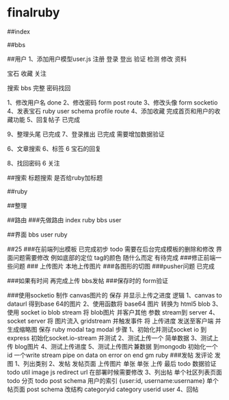 finalruby
=========



##index

##bbs

##用户
1、添加用户模型user.js
注册
登录
登出
验证
检测
修改
资料

宝石
收藏
关注

搜索 bbs 完整 密码找回

1、修改用户名 done
2、修改密码 form post route
3、修改头像 form socketio 
4、发表宝石 ruby user schema profile route
4、添加收藏 完成首页和用户的收藏功能
5、回复帖子 已完成

9、整理头尾 已完成
7、登录推出 已完成 需要增加数据验证

6、文章搜索
6、标签
6 宝石的回复

8、找回密码
6 关注



##搜索
    标题搜索
    是否给ruby加标题


##ruby


##整理

##路由
    ###先做路由
    index
    ruby
    bbs
    user

##界面
    bbs
    user
    ruby


##25
###在前端列出模板
    已完成初步
    todo 需要在后台完成模板的删除和修改
        界面问题需要修改
        例如底部的定位
        tag的颜色 随什么而定 有待完成
###修正前端一些问题
    ### 上传图片 本地上传图片
    ###各图形的切图
    ###pusher问题  已完成

###如果有时间
再完成上传
bbs发帖
###保存时的 form验证




###使用socketio 制作 canvas图片的 保存 并显示上传之进度
    逻辑
    1、canvas to dataurl 得到base 64的图片
    2、使用函数将 base64 图片 转换为 html5 blob
    3、使用 socket io blob stream 将 blob图片 并客户其他 参数 stream到 server
    4、socket server 将 图片流入 gridstream
        并触发事件 将 上传进度 发送至客户端
        并生成缩略图
        保存 ruby modal
            tag modal
    步骤
    1、初始化并测试socket io 到 express
        初始化socket.io-stream 并测试
    2、测试上传一个 简单数据
    3、测试上传 blog图片
    4、测试上传进度
    5、测试上传图片兼数据 到mongodb
        初始化一个id 一个write stream
        pipe
        on data on error on end
        gm
        ruby
###发帖 发评论 发图
    1、列出类别
    2、发帖
        发帖页面
        上传图片
            单张 单张 上传
            最后
            todo 数据验证
            todo util image js redirect url 在部署时候需要修改
    3、列出帖
        单个社区列表页面
            todo 分页
            todo post schema 用户的索引 {user:id, username:username}
        单个帖页面
            post schema 改结构 categoryid category userid user
    4、回帖